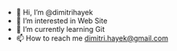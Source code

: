 - 👋 Hi, I’m @dimitrihayek
- 👀 I’m interested in Web Site
- 🌱 I’m currently learning Git
- 📫 How to reach me dimitri.hayek@gmail.com

<!---
dimitrihayek/dimitrihayek is a ✨ special ✨ repository because its `README.md` (this file) appears on your GitHub profile.
You can click the Preview link to take a look at your changes.
--->
